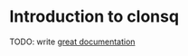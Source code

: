 # Introduction to clonsq

TODO: write [great documentation](http://jacobian.org/writing/what-to-write/)
